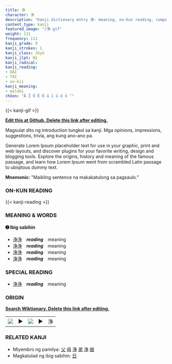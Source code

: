 ```yaml
---
title: 浄
character: 浄
description: "Kanji dictionary entry 浄: meaning, on-kun reading, compounds, origin, related kanji"
content_type: kanji
featured_image: "/浄.gif"
weight: 111
frequency: 111
kanji_grade: 9
kanji_strokes: 1
kanji_class: Jōyō
kanji_jlpt: N1
kanji_radical: 
kanji_reading: 
- DAI
- TAI
- oo-kii
kanji_meaning:
- malaki
chōon: "Ā Ī Ū Ē Ō ā ī ū ē ō ’"
---
```

[//]: # (Don't edit the line below. Kanji animated GIF code is automatically generated.)
{{< kanji-gif >}}

[//]: # (Edit below this line.)

**[Edit this at Github. Delete this link after editing.](https://github.com/tim0g/tim/tree/main/content/kanji/浄/index.md)**

Magsulat dito ng introduction tungkol sa kanji. Mga opinions, impressions, suggestions, trivia, ang kung ano-ano pa.

Generate Lorem Ipsum placeholder text for use in your graphic, print and web layouts, and discover plugins for your favorite writing, design and blogging tools. Explore the origins, history and meaning of the famous passage, and learn how Lorem Ipsum went from scrambled Latin passage to ubiqitous dummy text.
 
**Mnemonic:** "Maikling sentence na makakatulong sa pagsaulo."

### ON-KUN READING

[//]: # (Don't edit the line below. ON-KUN READING code is automatically generated.)
{{< kanji-reading >}}

### MEANING & WORDS

#### ➊ **Ibig sabihin**
  - [浄](../浄)[浄](../浄)　***reading***　meaning
  - [浄](../浄)[浄](../浄)　***reading***　meaning
  - [浄](../浄)[浄](../浄)　***reading***　meaning
  - [浄](../浄)[浄](../浄)　***reading***　meaning

### SPECIAL READING
  - [浄](../浄)[浄](../浄)　***reading***　meaning

### ORIGIN

**[Search Wiktionary. Delete this link after editing.](https://wiktionary.org/wiki/浄)**
<table class="kanji-table"><tr><td>
<img src="60px-浄-bronze.svg.png">
</td><td>▶</td><td>
<img src="60px-浄-oracle.svg.png">
</td><td>▶</td>
<td class="kanji-origin">浄</td>
</tr></table>

### RELATED KANJI
- Miyembro ng pamilya: [父](../父) [母](../母) [浄](../浄) [弟](../弟) [浄](../浄) [娘](../娘)
- Magkatulad ng ibig sabihin: [日](../日)
